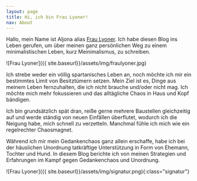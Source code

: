 ```yaml
---
layout: page
title: Hi, ich bin Frau Lyoner!
nav: About
---
```


Hallo, mein Name ist Aljona alias [Frau Lyoner](https://www.fraulyoner.de). Ich habe
diesen Blog ins Leben gerufen, um über meinen ganz persönlichen Weg zu einem
minimalistischen Leben, kurz Meinimalismus, zu schreiben.

![Frau Lyoner]({{ site.baseurl}}/assets/img/fraulyoner.jpg)

Ich strebe weder ein völlig spartanisches Leben an, noch möchte ich mir ein
bestimmtes Limit von Besitztümern setzen. Mein Ziel ist es, Dinge aus meinem
Leben fernzuhalten, die ich nicht brauche und/oder nicht mag. Ich möchte mich
mehr fokussieren und das alltägliche Chaos in Haus und Kopf bändigen.

Ich bin grundsätzlich spät dran, reiße gerne mehrere Baustellen gleichzeitig auf
und werde ständig von neuen Einfällen überflutet, wodurch ich die Neigung habe,
mich schnell zu verzetteln. Manchmal fühle ich mich wie ein regelrechter
Chaosmagnet.

Während ich mir mein Gedankenchaos ganz allein erschaffe, habe ich bei der
häuslichen Unordnung tatkräftige Unterstützung in Form von Ehemann, Tochter und
Hund. In diesem Blog berichte ich von meinen Strategien und Erfahrungen im Kampf
gegen Gedankenchaos und Unordnung.

![Frau Lyoner]({{ site.baseurl}}/assets/img/signatur.png){:class="signatur"}
